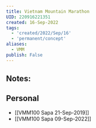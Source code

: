 ```yaml
---
title: Vietnam Mountain Marathon
UID: 220916221351
created: 16-Sep-2022
tags:
  - 'created/2022/Sep/16'
  - 'permanent/concept'
aliases:
  - VMM
publish: False
---
```

## Notes:

## Personal
- [[VMM100 Sapa 21-Sep-2019]]
- [[VMM100 Sapa 09-Sep-2022]]
